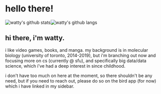# hello there!

<p align="center">
  
<img src="https://github-readme-stats-khaki-gamma.vercel.app/api?username=wattyven&count_private=true&show_icons=true&line_height=24" alt="watty's github stats"/><img src="https://github-readme-stats-khaki-gamma.vercel.app/api/top-langs/?username=wattyven&layout=compact" alt="watty's github langs">
  
</p>

## hi there, i'm watty.
  
<p align="center">
  
i like video games, books, and manga. my background is in molecular biology (university of toronto, 2014-2019), but i'm branching out now and focusing more on cs (currently @ sfu), and specifically big data/data science, which i've had a deep interest in since childhood. 
    
i don't have too much on here at the moment, so there shouldn't be any need, but if you need to reach out, please do so on the bird app (for now) which i have linked in my sidebar. 
  
</p>

